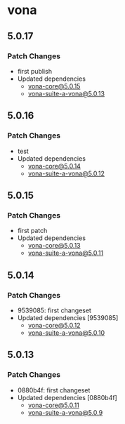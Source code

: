 # vona

## 5.0.17

### Patch Changes

- first publish
- Updated dependencies
  - vona-core@5.0.15
  - vona-suite-a-vona@5.0.13

## 5.0.16

### Patch Changes

- test
- Updated dependencies
  - vona-core@5.0.14
  - vona-suite-a-vona@5.0.12

## 5.0.15

### Patch Changes

- first patch
- Updated dependencies
  - vona-core@5.0.13
  - vona-suite-a-vona@5.0.11

## 5.0.14

### Patch Changes

- 9539085: first changeset
- Updated dependencies [9539085]
  - vona-core@5.0.12
  - vona-suite-a-vona@5.0.10

## 5.0.13

### Patch Changes

- 0880b4f: first changeset
- Updated dependencies [0880b4f]
  - vona-core@5.0.11
  - vona-suite-a-vona@5.0.9
